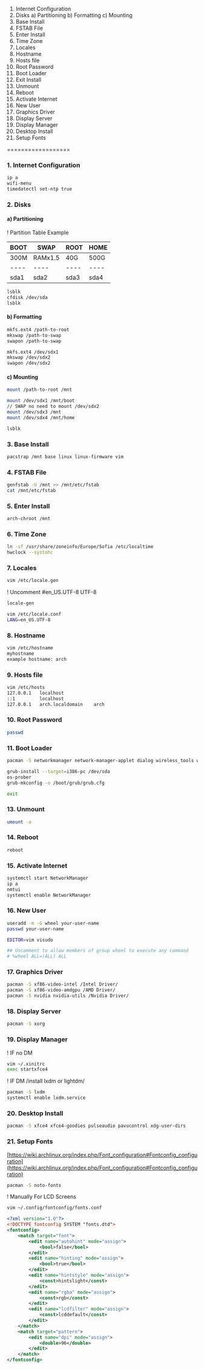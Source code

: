 1. Internet Configuration
2. Disks
  a) Partitioning
  b) Formatting
  c) Mounting
3. Base Install
4. FSTAB File
5. Enter Install
6. Time Zone
7. Locales
8. Hostname
9. Hosts file
10. Root Password
11. Boot Loader
12. Exit Install
13. Unmount
14. Reboot
15. Activate Internet
16. New User
17. Graphics Driver
18. Display Server
19. Display Manager
20. Desktop Install
21. Setup Fonts

==================

### 1. Internet Configuration

```bash
ip a
wifi-menu
timedatectl set-ntp true
```

### 2. Disks

#### a) Partitioning

! Partition Table Example

| BOOT | SWAP | ROOT | HOME |
| ---- | ---- | ---- | ---- |
| 300M | RAMx1.5 | 40G | 500G | 
| ---- | ---- | ---- | ---- |
| sda1 | sda2 | sda3 | sda4 |

```bash
lsblk
cfdisk /dev/sda
lsblk
```

#### b) Formatting

```bash
mkfs.ext4 /path-to-root
mkswap /path-to-swap
swapon /path-to-swap

mkfs.ext4 /dev/sdx1
mkswap /dev/sdx2
swapon /dev/sdx2
```

#### c) Mounting

```bash
mount /path-to-root /mnt

mount /dev/sdx1 /mnt/boot
// SWAP no need to mount /dev/sdx2
mount /dev/sdx3 /mnt
mount /dev/sdx4 /mnt/home

lsblk
```

### 3. Base Install

```bash
pacstrap /mnt base linux linux-firmware vim
```

### 4. FSTAB File

```bash
genfstab -U /mnt >> /mnt/etc/fstab
cat /mnt/etc/fstab
```

### 5. Enter Install

```bash
arch-chroot /mnt
```

### 6. Time Zone

```bash
ln -sf /usr/share/zoneinfo/Europe/Sofia /etc/localtime
hwclock --systohc
```

### 7. Locales

```bash
vim /etc/locale.gen
```

! Uncomment #en_US.UTF-8 UTF-8

```bash
locale-gen

vim /etc/locale.conf
LANG=en_US.UTF-8
```

### 8. Hostname

```bash
vim /etc/hostname
myhostname
example hostname: arch
```

### 9. Hosts file

```bash
vim /etc/hosts
127.0.0.1	localhost
::1			localhost
127.0.0.1	arch.localdomain	arch
```

### 10. Root Password

```bash
passwd
```

### 11. Boot Loader

```bash
pacman -S networkmanager network-manager-applet dialog wireless_tools wpa_supplicant iputils os-prober mtools dosfstools base-devel linux-headers

grub-install --target=i386-pc /dev/sda
os-prober
grub-mkconfig -o /boot/grub/grub.cfg

exit
```

### 13. Unmount

```bash
umount -a
```

### 14. Reboot 

```bash
reboot
```

### 15. Activate Internet

```bash
systemctl start NetworkManager
ip a
nmtui
systemctl enable NetworkManager
```

### 16. New User

```bash
useradd -m -G wheel your-user-name
passwd your-user-name

EDITOR=vim visudo

## Uncomment to allow members of group wheel to execute any command
# %wheel ALL=(ALL) ALL
```

### 17. Graphics Driver

```bash
pacman -S xf86-video-intel /Intel Driver/
pacman -S xf86-video-amdgpu /AMD Driver/
pacman -S nvidia nvidia-utils /Nvidia Driver/
```

### 18. Display Server

```bash
pacman -S xorg
```

### 19. Display Manager

! IF no DM

```bash
vim ~/.xinitrc
exec startxfce4
```

! IF DM /install lxdm or lightdm/
```bash
pacman -S lxdm
systemctl enable lxdm.service
```

### 20. Desktop Install

```bash
pacman -S xfce4 xfce4-goodies pulseaudio pavucontrol xdg-user-dirs
```

### 21. Setup Fonts
[https://wiki.archlinux.org/index.php/Font_configuration#Fontconfig_configuration](https://wiki.archlinux.org/index.php/Font_configuration#Fontconfig_configuration)

```bash
pacman -S noto-fonts
```

! Manually For LCD Screens

```bash
vim ~/.config/fontconfig/fonts.conf
```

```xml
<?xml version="1.0"?>
<!DOCTYPE fontconfig SYSTEM "fonts.dtd">
<fontconfig>
	<match target="font">
		<edit name="autohint" mode="assign">
			<bool>false</bool>
		</edit>
		<edit name="hinting" mode="assign">
			<bool>true</bool>
		</edit>
		<edit name="hintstyle" mode="assign">
			<const>hintslight</const>
		</edit>
		<edit name="rgba" mode="assign">
			<const>rgb</const>
		</edit>
		<edit name="lcdfilter" mode="assign">
			<const>lcddefault</const>
		</edit>
	</match>
	<match target="pattern">
		<edit name="dpi" mode="assign">
			<double>96</double>
		</edit>
	</match>
</fontconfig>
```
